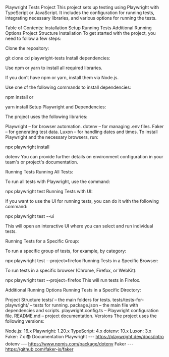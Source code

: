 Playwright Tests Project
This project sets up testing using Playwright with TypeScript or JavaScript. It includes the configuration for running tests, integrating necessary libraries, and various options for running the tests.

Table of Contents:
Installation
Setup
Running Tests
Additional Running Options
Project Structure
Installation
To get started with the project, you need to follow a few steps:

Clone the repository:

git clone <URL>
cd playwright-tests
Install dependencies:

Use npm or yarn to install all required libraries.

If you don’t have npm or yarn, install them via Node.js.

Use one of the following commands to install dependencies:


npm install
or

yarn install
Setup
Playwright and Dependencies:

The project uses the following libraries:

Playwright – for browser automation.
dotenv – for managing .env files.
Faker – for generating test data.
Luxon – for handling dates and times.
To install Playwright and the necessary browsers, run:

npx playwright install

dotenv
You can provide further details on environment configuration in your team's or project's documentation.

Running Tests
Running All Tests:

To run all tests with Playwright, use the command:

npx playwright test
Running Tests with UI:

If you want to use the UI for running tests, you can do it with the following command:

npx playwright test --ui

This will open an interactive UI where you can select and run individual tests.

Running Tests for a Specific Group:

To run a specific group of tests, for example, by category:

npx playwright test --project=firefox
Running Tests in a Specific Browser:

To run tests in a specific browser (Chrome, Firefox, or WebKit):

npx playwright test --project=firefox
This will run tests in Firefox.

Additional Running Options
Running Tests in a Specific Directory:

Project Structure
tests/ – the main folders for tests.
tests/tests-for-playwright/ – tests for running.
package.json – the main file with dependencies and scripts.
playwright.config.ts – Playwright configuration file.
README.md – project documentation.
Versions
The project uses the following versions:

Node.js: 16.x
Playwright: 1.20.x
TypeScript: 4.x
dotenv: 10.x
Luxon: 3.x
Faker: 7.x
📚 Documentation
Playwright --- https://playwright.dev/docs/intro
dotenv --- https://www.npmjs.com/package/dotenv
Faker --- https://github.com/faker-js/faker